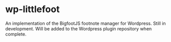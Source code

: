 # wp-littlefoot
An implementation of the BigfootJS footnote manager for Wordpress.  Still in development.  Will be added to the Wordpress plugin repository when complete.

